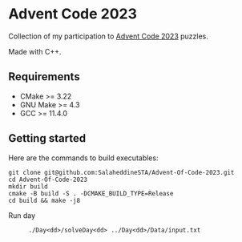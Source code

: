 # Advent Code 2023
Collection of my participation to  [Advent Code 2023](https://adventofcode.com/2023/) puzzles.

Made with C++.


## Requirements
- CMake >= 3.22
- GNU Make >= 4.3
- GCC >= 11.4.0


## Getting started

Here are the commands to build executables:
```
git clone git@github.com:SalaheddineSTA/Advent-Of-Code-2023.git
cd Advent-Of-Code-2023 
mkdir build
cmake -B build -S . -DCMAKE_BUILD_TYPE=Release
cd build && make -j8
```

Run day <dd>
```
./Day<dd>/solveDay<dd> ../Day<dd>/Data/input.txt 
```